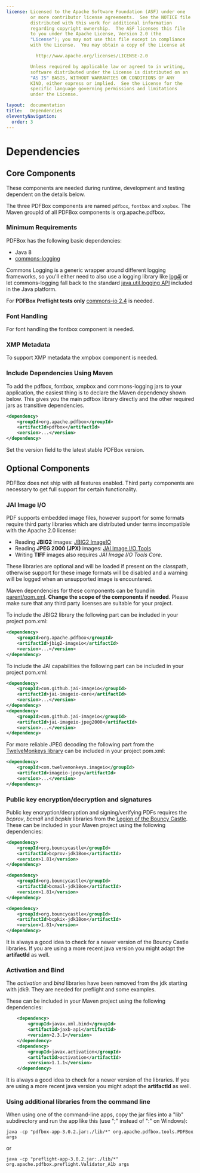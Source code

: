 ```yaml
---
license: Licensed to the Apache Software Foundation (ASF) under one
         or more contributor license agreements.  See the NOTICE file
         distributed with this work for additional information
         regarding copyright ownership.  The ASF licenses this file
         to you under the Apache License, Version 2.0 (the
         "License"); you may not use this file except in compliance
         with the License.  You may obtain a copy of the License at

           http://www.apache.org/licenses/LICENSE-2.0

         Unless required by applicable law or agreed to in writing,
         software distributed under the License is distributed on an
         "AS IS" BASIS, WITHOUT WARRANTIES OR CONDITIONS OF ANY
         KIND, either express or implied.  See the License for the
         specific language governing permissions and limitations
         under the License.

layout:  documentation
title:   Dependencies
eleventyNavigation:
  order: 3
---
```


# Dependencies

## Core Components

<p class="alert alert-info">These components are needed during runtime, development and testing dependent on the details below.</p>

The three PDFBox components are named ```pdfbox```, ```fontbox``` and ```xmpbox```. The Maven groupId of all PDFBox components is org.apache.pdfbox.

### Minimum Requirements

PDFBox has the following basic dependencies:

- Java 8
- [commons-logging](http://commons.apache.org/logging/)

Commons Logging is a generic wrapper around different logging frameworks, so you'll either need to also use a logging library like [log4j](http://logging.apache.org/log4j/)
or let commons-logging fall back to the standard [java.util.logging API](http://java.sun.com/j2se/1.4.2/docs/guide/util/logging/overview.html)
included in the Java platform.

For **PDFBox Preflight tests only** [commons-io 2.4](https://commons.apache.org/proper/commons-io/) is needed.

### Font Handling
For font handling the fontbox component is needed.

### XMP Metadata
To support XMP metadata the xmpbox component is needed.

### Include Dependencies Using Maven
To add the pdfbox, fontbox, xmpbox and commons-logging jars to your application, the easiest thing is to declare the Maven dependency shown below. This gives you the main pdfbox library directly and the other required jars as transitive dependencies.

```xml
<dependency>
    <groupId>org.apache.pdfbox</groupId>
    <artifactId>pdfbox</artifactId>
    <version>...</version>
</dependency>
```

Set the version field to the latest stable PDFBox version.

## Optional Components

PDFBox does not ship with all features enabled. Third party components are necessary to get full support for certain functionality.

### JAI Image I/O

PDF supports embedded image files, however support for some formats require third party libraries which are distributed under terms incompatible with the Apache 2.0 license:

- Reading **JBIG2** images: [JBIG2 ImageIO](https://pdfbox.apache.org/download.cgi#JBIG2)
- Reading **JPEG 2000 (JPX)** images: [JAI Image I/O Tools](https://www.oracle.com/java/technologies/java-archive-downloads-java-client-downloads.html)
- Writing **TIFF** images also requires *JAI Image I/O Tools Core*.

These libraries are optional and will be loaded if present on the classpath, otherwise support for these image formats will be disabled and a warning will be logged when an unsupported image is encountered.

Maven dependencies for these components can be found in [parent/pom.xml](https://svn.apache.org/viewvc/pdfbox/trunk/parent/pom.xml?view=markup). **Change the scope of the components if needed**. Please make sure that any third party licenses are suitable for your project.

To include the JBIG2 library the following part can be included in your project pom.xml:

```xml
<dependency>
    <groupId>org.apache.pdfbox</groupId>
    <artifactId>jbig2-imageio</artifactId>
    <version>...</version>
</dependency>
```

To include the JAI capabilities the following part can be included in your project pom.xml:

```xml
<dependency>
    <groupId>com.github.jai-imageio</groupId>
    <artifactId>jai-imageio-core</artifactId>
    <version>...</version>
</dependency>
<dependency>
    <groupId>com.github.jai-imageio</groupId>
    <artifactId>jai-imageio-jpeg2000</artifactId>
    <version>...</version>
</dependency>
```

For more reliable JPEG decoding the following part from the [TwelveMonkeys library](https://github.com/haraldk/TwelveMonkeys) can be included in your project pom.xml:

```xml
<dependency>
    <groupId>com.twelvemonkeys.imageio</groupId>
    <artifactId>imageio-jpeg</artifactId>
    <version>...</version>
</dependency>
```

### Public key encryption/decryption and signatures

Public key encryption/decryption and signing/verifying PDFs requires the *bcprov*, *bcmail* and *bcpkix* libraries from the [Legion of the Bouncy Castle](http://www.bouncycastle.org/). These can be included in your Maven project using the following dependencies:

```xml
<dependency>
    <groupId>org.bouncycastle</groupId>
    <artifactId>bcprov-jdk18on</artifactId>
    <version>1.81</version>
</dependency>

<dependency>
    <groupId>org.bouncycastle</groupId>
    <artifactId>bcmail-jdk18on</artifactId>
    <version>1.81</version>
</dependency>

<dependency>
    <groupId>org.bouncycastle</groupId>
    <artifactId>bcpkix-jdk18on</artifactId>
    <version>1.81</version>
</dependency>
```
<p class="alert alert-info">It is always a good idea to check for a newer version of the Bouncy Castle libraries. If you are using a more recent java version you might adapt the <b>artifactId</b> as well.</p>

### Activation and Bind

The *activation* and *bind* libraries have been removed from the jdk starting with jdk9. They are needed for preflight and some examples. 

These can be included in your Maven project using the following dependencies:

```xml
    <dependency>
        <groupId>javax.xml.bind</groupId>
        <artifactId>jaxb-api</artifactId>
        <version>2.3.1</version>
    </dependency>
    <dependency>
        <groupId>javax.activation</groupId>
        <artifactId>activation</artifactId>
        <version>1.1.1</version>
    </dependency>
```
<p class="alert alert-info">It is always a good idea to check for a newer version of the libraries. If you are using a more recent java version you might adapt the <b>artifactId</b> as well.</p>

### Using additional libraries from the command line

When using one of the command-line apps, copy the jar files into a "lib" subdirectory and run the app like this (use ";" instead of ":" on Windows):

``java -cp "pdfbox-app-3.0.2.jar:./lib/*" org.apache.pdfbox.tools.PDFBox args``

or

``java -cp "preflight-app-3.0.2.jar:./lib/*" org.apache.pdfbox.preflight.Validator_A1b args``
